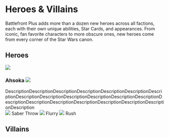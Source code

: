 # Heroes & Villains

Battlefront Plus adds more than a dozen new heroes across all factions, each with their own unique abilities, Star Cards, and appearances. From iconic, fan favorite characters to more obscure ones, new heroes come from every corner of the Star Wars canon.

## Heroes

<div class="hero">
  <img class="portrait" class="no-lb"  src="../../assets/portraits/Portait_Ahsoka.png">
  <div class="text">
    <h3>
      <strong>Ahsoka</strong>
      <img class="weapon" class="no-lb" src="../../assets/abilities/ahsokatano/Weapons_AhsokaLightsabers.svg">
    </h3>
    <a>DescriptionDescriptionDescriptionDescriptionDescriptionDescriptionDescriptionDescriptionDescriptionDescriptionDescriptionDescriptionDescriptionDescriptionDescriptionDescriptionDescriptionDescriptionDescriptionDescriptionDescription</a>
    <div>
      <img class="ability" class="no-lb" src="../../assets/abilities/ahsokatano/Ahsoka_SaberThrow.svg">
      <span class="ability-name" data-text="Ability Description">Saber Throw</span>
      <img class="ability" class="no-lb" src="../../assets/abilities/ahsokatano/Ahsoka_Flurry.svg">
      <span class="ability-name" data-text="Ability Description">Flurry</span>
      <img class="ability" class="no-lb" src="../../assets/abilities/ahsokatano/Ahsoka_CombatRush.svg">
      <span class="ability-name" data-text="Ability Description">Rush</span>
    </div>
  </div>
</div>

## Villains